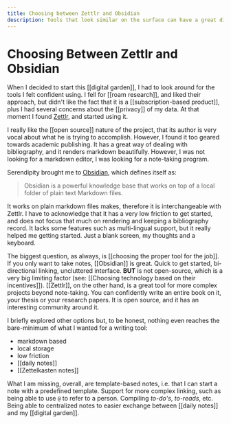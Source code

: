```yaml
---
title: Choosing between Zettlr and Obsidian
description: Tools that look similar on the surface can have a great difference in impact on your productivity
---
```

# Choosing Between Zettlr and Obsidian
When I decided to start this [[digital garden]], I had to look around for the tools I felt confident using. I fell for [[roam research]], and liked their approach, but didn't like the fact that it is a [[subscription-based product]], plus I had several concerns about the [[privacy]] of my data. At that moment I found [Zettlr](https://www.zettlr.com/), and started using it.

I really like the [[open source]] nature of the project, that its author is very vocal about what he is trying to accomplish. However, I found it too geared towards academic publishing. It has a great way of dealing with bibliography, and it renders markdown beautifully. However, I was not looking for a markdown editor, I was looking for a note-taking program. 

Serendipity brought me to [Obsidian](https://obsidian.md/), which defines itself as:
>Obsidian is a powerful knowledge base that works on top of
a local folder of plain text Markdown files. 

It works on plain markdown files makes, therefore it is interchangeable with Zettlr. I have to acknowledge that it has a very low friction to get started, and does not focus that much on rendering and keeping a bibliography record. It lacks some features such as multi-lingual support, but it really helped me getting started. Just a blank screen, my thoughts and a keyboard. 

The biggest question, as always, is [[choosing the proper tool for the job]]. If you only want to take notes, [[Obsidian]] is great. Quick to get started, bi-directional linking, uncluttered interface. **BUT** is not open-source, which is a very big limiting factor (see: [[Choosing technology based on their incentives]]). [[Zettlr]], on the other hand, is a great tool for more complex projects beyond note-taking. You can confidently write an entire book on it, your thesis or your research papers. It is open source, and it has an interesting community around it. 

I briefly explored other options but, to be honest, nothing even reaches the bare-minimum of what I wanted for a writing tool:

- markdown based
- local storage
- low friction
- [[daily notes]]
- [[Zettelkasten notes]]

What I am missing, overall, are template-based notes, i.e. that I can start a note with a predefined template. Support for more complex linking, such as being able to use ``@`` to refer to a person. Compiling *to-do's*, *to-reads*, etc. Being able to centralized notes to easier exchange between [[daily notes]] and my [[digital garden]]. 